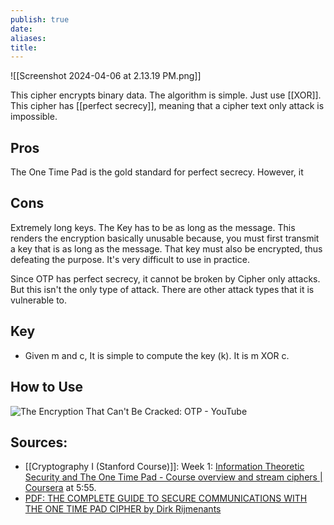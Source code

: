 ```yaml
---
publish: true
date: 
aliases: 
title:
---
```

![[Screenshot 2024-04-06 at 2.13.19 PM.png]] 

This cipher encrypts binary data. The algorithm is simple. Just use [[XOR]]. 
This cipher has [[perfect secrecy]], meaning that a cipher text only attack is impossible. 

## Pros
The One Time Pad is the gold standard for perfect secrecy. However, it 

## Cons
Extremely long keys. The Key has to be as long as the message. This renders the encryption basically unusable because, you must first transmit a key that is as long as the message. That key must also be encrypted, thus defeating the purpose. It's very difficult to use in practice. 

Since OTP has perfect secrecy, it cannot be broken by Cipher only attacks. But this isn't the only type of attack. There are other attack types that it is vulnerable to. 

## Key
- Given m and c, It is simple to compute the key (k). It is m XOR c. 

## How to Use 
![The Encryption That Can't Be Cracked: OTP - YouTube](https://www.youtube.com/watch?v=R5LqOqaBYG8&t=183s)

## Sources: 
- [[Cryptography I (Stanford Course)]]: Week 1: [Information Theoretic Security and The One Time Pad - Course overview and stream ciphers | Coursera](https://www.coursera.org/learn/crypto/lecture/cbnX1/information-theoretic-security-and-the-one-time-pad) at 5:55. 
- [PDF: THE COMPLETE GUIDE TO SECURE COMMUNICATIONS WITH THE ONE TIME PAD CIPHER by Dirk Rijmenants](https://cdn.ymaws.com/cicentre.com/resource/resmgr/articles/one_time_pad_v012_2011.pdf) 